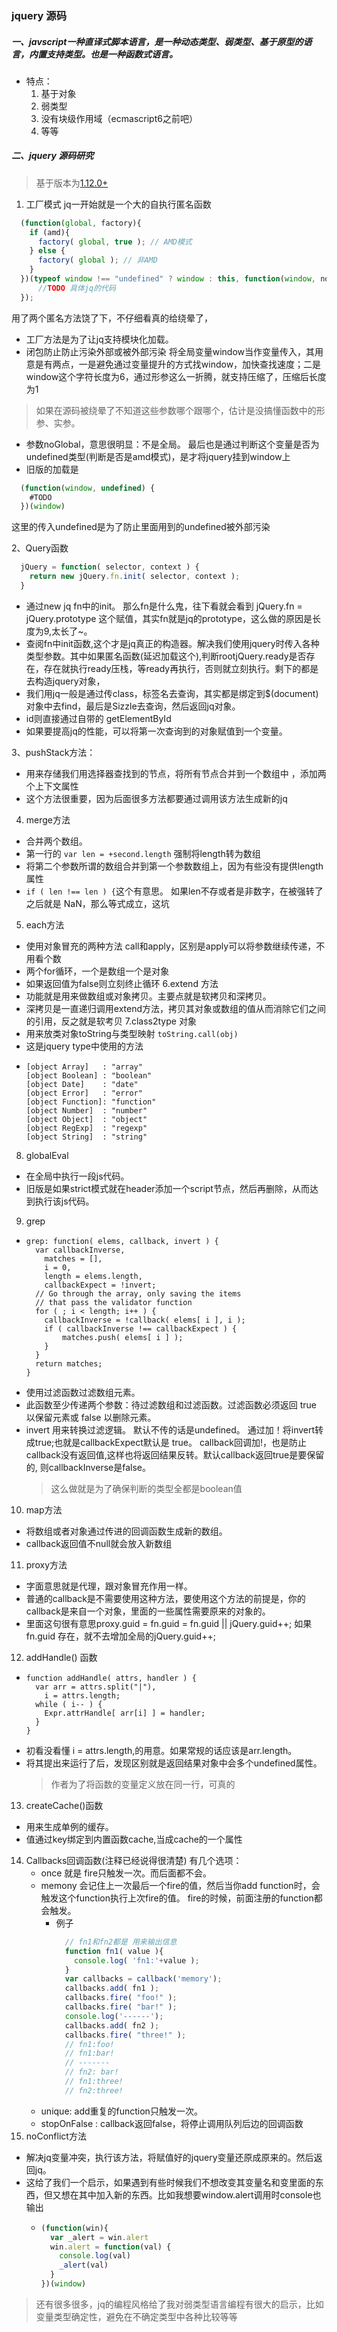 ### jquery 源码
##### 一、javscript一种直译式脚本语言，是一种动态类型、弱类型、基于原型的语言，内置支持类型。也是一种函数式语言。
- 特点：
    1. 基于对象
    2. 弱类型
    3. 没有块级作用域（ecmascript6之前吧）
    4. 等等
##### 二、jquery 源码研究
> 基于版本为[1.12.0+](http://code.jquery.com/jquery-1.12.0.js)
1. 工厂模式
  jq一开始就是一个大的自执行匿名函数
  ```javascript
    (function(global, factory){
      if (amd){
        factory( global, true ); // AMD模式
      } else {
        factory( global ); // 非AMD
      }
    })(typeof window !== "undefined" ? window : this, function(window, noGlobal){
        //TODO 具体jq的代码
    });
  ```
用了两个匿名方法饶了下，不仔细看真的给绕晕了，
- 工厂方法是为了让jq支持模块化加载。
- 闭包防止防止污染外部或被外部污染
  将全局变量window当作变量传入，其用意是有两点，一是避免通过变量提升的方式找window，加快查找速度；二是window这个字符长度为6，通过形参这么一折腾，就支持压缩了，压缩后长度为1

> 如果在源码被绕晕了不知道这些参数哪个跟哪个，估计是没搞懂函数中的形参、实参。
- 参数noGlobal，意思很明显：不是全局。 最后也是通过判断这个变量是否为undefined类型(判断是否是amd模式)，是才将jquery挂到window上
- 旧版的加载是
```javascript
  (function(window, undefined) {
    #TODO
  })(window)
```
这里的传入undefined是为了防止里面用到的undefined被外部污染



2、Query函数
  ```javascript
    jQuery = function( selector, context ) {
      return new jQuery.fn.init( selector, context );
    }
  ```
- 通过new jq fn中的init。 那么fn是什么鬼，往下看就会看到 jQuery.fn = jQuery.prototype 这个赋值，其实fn就是jq的prototype，这么做的原因是长度为9,太长了~。
- 查阅fn中init函数,这个才是jq真正的构造器。解决我们使用jquery时传入各种类型参数。其中如果匿名函数(延迟加载这个),判断rootjQuery.ready是否存在，存在就执行ready压栈，等ready再执行，否则就立刻执行。剩下的都是去构造jquery对象， 
- 我们用jq一般是通过传class，标签名去查询，其实都是绑定到$(document)对象中去find，最后是Sizzle去查询，然后返回jq对象。 
- id则直接通过自带的 getElementById
- 如果要提高jq的性能，可以将第一次查询到的对象赋值到一个变量。

3、pushStack方法：
  - 用来存储我们用选择器查找到的节点，将所有节点合并到一个数组中 ，添加两个上下文属性
  - 这个方法很重要，因为后面很多方法都要通过调用该方法生成新的jq
4. merge方法
  - 合并两个数组。
  - 第一行的 ```var len = +second.length``` 强制将length转为数组
  - 将第二个参数所谓的数组合并到第一个参数数组上，因为有些没有提供length属性
  - ```if ( len !== len ) {```这个有意思。 如果len不存或者是非数字，在被强转了之后就是 NaN，那么等式成立，这坑
5. each方法
  - 使用对象冒充的两种方法 call和apply，区别是apply可以将参数继续传递，不用看个数
  - 两个for循环，一个是数组一个是对象
  - 如果返回值为false则立刻终止循环
6.extend 方法
  - 功能就是用来做数组或对象拷贝。主要点就是软拷贝和深拷贝。
  - 深拷贝是一直递归调用extend方法，拷贝其对象或数组的值从而消除它们之间的引用，反之就是软考贝
7.class2type 对象
  - 用来放类对象toString与类型映射 ```toString.call(obj) ```
  - 这是jquery type中使用的方法
  - ```
    [object Array]   : "array"
    [object Boolean] : "boolean"
    [object Date]    : "date"
    [object Error]   : "error"
    [object Function]: "function"
    [object Number]  : "number"
    [object Object]  : "object"
    [object RegExp]  : "regexp"
    [object String]  : "string"
    ```

8. globalEval
  - 在全局中执行一段js代码。
  - 旧版是如果strict模式就在header添加一个script节点，然后再删除，从而达到执行该js代码。

9. grep
  - ```
    grep: function( elems, callback, invert ) {
      var callbackInverse,
        matches = [],
        i = 0,
        length = elems.length,
        callbackExpect = !invert;
      // Go through the array, only saving the items
      // that pass the validator function
      for ( ; i < length; i++ ) {
        callbackInverse = !callback( elems[ i ], i );
        if ( callbackInverse !== callbackExpect ) {
            matches.push( elems[ i ] );
        }
      }
      return matches;
    }
    ```
  - 使用过滤函数过滤数组元素。
  - 此函数至少传递两个参数：待过滤数组和过滤函数。过滤函数必须返回 true 以保留元素或 false 以删除元素。
  - invert 用来转换过滤逻辑。 默认不传的话是undefined。 通过加！将invert转成true;也就是callbackExpect默认是 true。
    callback回调加!，也是防止callback没有返回值,这样也将返回结果反转。默认callback返回true是要保留的, 则callbackInverse是false。
    > 这么做就是为了确保判断的类型全都是boolean值
10. map方法
  - 将数组或者对象通过传进的回调函数生成新的数组。
  - callback返回值不null就会放入新数组

11. proxy方法
  - 字面意思就是代理，跟对象冒充作用一样。
  - 普通的callback是不需要使用这种方法，要使用这个方法的前提是，你的callback是来自一个对象，里面的一些属性需要原来的对象的。
  - 里面这句很有意思proxy.guid = fn.guid = fn.guid || jQuery.guid++; 如果fn.guid 存在，就不去增加全局的jQuery.guid++;
12. addHandle() 函数
  - ```
    function addHandle( attrs, handler ) {
      var arr = attrs.split("|"),
        i = attrs.length;
      while ( i-- ) {
        Expr.attrHandle[ arr[i] ] = handler;
      }
    }
    ```
  - 初看没看懂 i = attrs.length,的用意。如果常规的话应该是arr.length。
  - 将其提出来运行了后，发现区别就是返回结果对象中会多个undefined属性。
    > 作者为了将函数的变量定义放在同一行，可真的

13. createCache()函数
  - 用来生成单例的缓存。
  - 值通过key绑定到内置函数cache,当成cache的一个属性

14. Callbacks回调函数(注释已经说得很清楚)
  有几个选项：
    - once 就是 fire只触发一次。而后面都不会。
    - memony 会记住上一次最后一个fire的值，然后当你add function时，会触发这个function执行上次fire的值。 fire的时候，前面注册的function都会触发。
      - 例子
          ```javascript
            // fn1和fn2都是 用来输出信息
            function fn1( value ){
              console.log( 'fn1:'+value );
            }
            var callbacks = callback('memory');
            callbacks.add( fn1 );
            callbacks.fire( "foo!" );
            callbacks.fire( "bar!" ); 
            console.log('------');
            callbacks.add( fn2 );
            callbacks.fire( "three!" ); 
            // fn1:foo!
            // fn1:bar!
            // -------
            // fn2: bar!
            // fn1:three!
            // fn2:three!
          ```
    - unique: add重复的function只触发一次。
    - stopOnFalse : callback返回false，将停止调用队列后边的回调函数 
15. noConflict方法
  - 解决jq变量冲突，执行该方法，将赋值好的jquery变量还原成原来的。然后返回jq。
  - 这给了我们一个启示，如果遇到有些时候我们不想改变其变量名和变里面的东西，但又想在其中加入新的东西。比如我想要window.alert调用时console也输出
    - ```javascript
      (function(win){
        var _alert = win.alert
        win.alert = function(val) {
          console.log(val)
          _alert(val)
        }
      })(window)

      ```

> 还有很多很多，jq的编程风格给了我对弱类型语言编程有很大的启示，比如变量类型确定性，避免在不确定类型中各种比较等等


